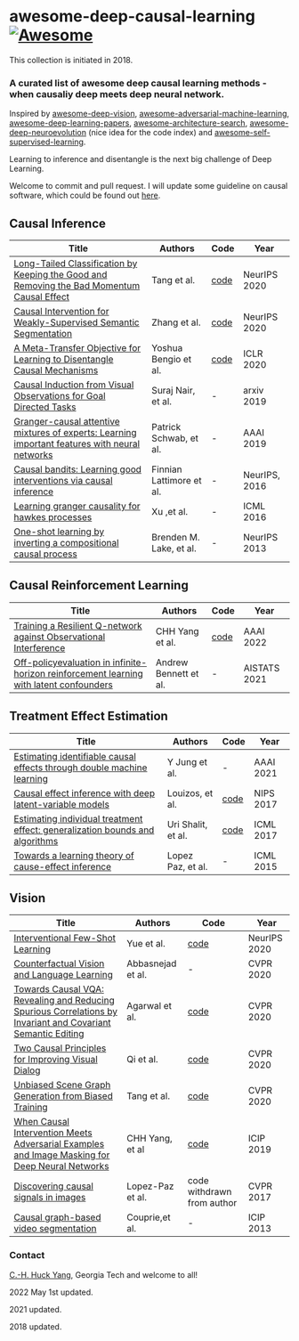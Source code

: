 # awesome-deep-causal-learning [![Awesome](https://awesome.re/badge.svg)](https://awesome.re)


This collection is initiated in 2018.

### A curated list of awesome deep causal learning methods - when causaliy deep meets deep neural network. 

Inspired by [awesome-deep-vision](https://github.com/kjw0612/awesome-deep-vision), [awesome-adversarial-machine-learning](https://github.com/yenchenlin/awesome-adversarial-machine-learning), [awesome-deep-learning-papers](https://github.com/terryum/awesome-deep-learning-papers), [awesome-architecture-search](https://github.com/markdtw/awesome-architecture-search), [awesome-deep-neuroevolution](https://github.com/Alro10/awesome-deep-neuroevolution) (nice idea for the code index) and [awesome-self-supervised-learning](https://github.com/jason718/awesome-self-supervised-learning).

Learning to inference and disentangle is the next big challenge of Deep Learning.

Welcome to commit and pull request. I will update some guideline on causal software, which could be found out [here](https://github.com/huckiyang/awesome-deep-causal-learning/blob/master/causal_learning_software.md).

## Causal Inference 

| Title | Authors | Code | Year |
| ----- | ------- | -------- | ---- |
|[Long-Tailed Classification by Keeping the Good and Removing the Bad Momentum Causal Effect](https://proceedings.neurips.cc//paper/2020/file/1091660f3dff84fd648efe31391c5524-Paper.pdf)|Tang et al.|[code](https://github.com/KaihuaTang/Long-Tailed-Recognition.pytorch)|NeurIPS 2020|
|[Causal Intervention for Weakly-Supervised Semantic Segmentation](https://proceedings.neurips.cc/paper/2020/file/07211688a0869d995947a8fb11b215d6-Paper.pdf)|Zhang et al.|[code](https://github.com/ZHANGDONG-NJUST/CONTA)|NeurIPS 2020|
|[A Meta-Transfer Objective for Learning to Disentangle Causal Mechanisms](https://arxiv.org/abs/1901.10912)|Yoshua Bengio et al.|[code](https://github.com/authors-1901-10912/A-Meta-Transfer-Objective-For-Learning-To-Disentangle-Causal-Mechanisms)|ICLR 2020|
|[Causal Induction from Visual Observations for Goal Directed Tasks](https://arxiv.org/abs/1910.01751)|Suraj Nair, et al.|-|arxiv 2019|
| [Granger-causal attentive mixtures of experts: Learning important features with neural networks](https://wvvw.aaai.org/ojs/index.php/AAAI/article/download/4412/4290)|Patrick Schwab, et al.|-|AAAI 2019|
| [Causal bandits: Learning good interventions via causal inference](http://papers.nips.cc/paper/6195-causal-bandits-learning-good-interventions-via-causal-inference) |Finnian Lattimore et al.| -|NeurIPS, 2016|
|[Learning granger causality for hawkes processes](http://proceedings.mlr.press/v48/xuc16.pdf)| Xu ,et al.|- |ICML 2016|
| [One-shot learning by inverting a compositional causal process](http://papers.nips.cc/paper/5128-one-shot-learning-by-inverting-a-compositional-causal-process)| Brenden M. Lake, et al. |  - |  NeurIPS 2013 |

## Causal Reinforcement Learning

| Title | Authors | Code | Year |
| ----- | ------- | -------- | ---- |
|[Training a Resilient Q-network against Observational Interference](https://arxiv.org/pdf/2102.09677.pdf)|CHH Yang et al.|[code](https://github.com/huckiyang/Obs-Causal-Q-Network)|AAAI 2022|
|[Off-policyevaluation in infinite-horizon reinforcement learning with latent confounders](https://arxiv.org/pdf/2007.13893.pdf)|Andrew Bennett et al.|-|AISTATS 2021|

## Treatment Effect Estimation

| Title | Authors | Code | Year |
| ----- | ------- | -------- | ---- |
|[Estimating identifiable causal effects through double machine learning](https://ojs.aaai.org/index.php/AAAI/article/view/17438/17245)|Y Jung et al.|-|AAAI 2021|
|[Causal effect inference with deep latent-variable models](https://proceedings.neurips.cc/paper/2017/file/94b5bde6de888ddf9cde6748ad2523d1-Paper.pdf)| Louizos, et al.|[code](https://github.com/AMLab-Amsterdam/CEVAE)|NIPS 2017|
|[Estimating individual treatment effect: generalization bounds and algorithms](http://proceedings.mlr.press/v70/shalit17a/shalit17a.pdf)| Uri Shalit, et al.|[code](https://github.com/clinicalml/cfrnet)|ICML 2017|
|[Towards a learning theory of cause-effect inference](http://proceedings.mlr.press/v37/lopez-paz15.pdf)|Lopez Paz, et al.|-|ICML 2015|




## Vision
| Title | Authors | Code | Year |
| ----- | ------- | -------- | ---- |
|[Interventional Few-Shot Learning](https://proceedings.neurips.cc/paper/2020/file/1cc8a8ea51cd0adddf5dab504a285915-Paper.pdf)|Yue et al.|[code](https://github.com/yue-zhongqi/ifsl)|NeurIPS 2020|
|[Counterfactual Vision and Language Learning](https://openaccess.thecvf.com/content_CVPR_2020/papers/Abbasnejad_Counterfactual_Vision_and_Language_Learning_CVPR_2020_paper.pdf)|Abbasnejad et al.|-|CVPR 2020|
|[Towards Causal VQA: Revealing and Reducing Spurious Correlations by Invariant and Covariant Semantic Editing](https://arxiv.org/abs/1912.07538)|Agarwal et al.|[code](https://github.com/AgarwalVedika/CausalVQA)|CVPR 2020|
|[Two Causal Principles for Improving Visual Dialog](https://arxiv.org/abs/1911.10496)| Qi et al. |[code](https://github.com/simpleshinobu/visdial-principles)|CVPR 2020|
|[Unbiased Scene Graph Generation from Biased Training](https://arxiv.org/abs/2002.11949)|Tang et al.|[code](https://github.com/KaihuaTang/Scene-Graph-Benchmark.pytorch)|CVPR 2020|
|[When Causal Intervention Meets Adversarial Examples and Image Masking for Deep Neural Networks](https://arxiv.org/abs/1902.03380)|CHH Yang, et al|[code](https://github.com/jjaacckkyy63/Causal-Intervention-AE-wAdvImg)|ICIP 2019|
| [Discovering causal signals in images](http://openaccess.thecvf.com/content_cvpr_2017/html/Lopez-Paz_Discovering_Causal_Signals_CVPR_2017_paper.html)|Lopez-Paz et al.|code withdrawn from author|CVPR 2017|
| [Causal graph-based video segmentation](https://ieeexplore.ieee.org/abstract/document/6738875)|Couprie,et al.|-|ICIP 2013|


### Contact
[C.-H. Huck Yang](https://huckiyang.github.io/), Georgia Tech and welcome to all!

2022 May 1st updated. 

2021 updated. 

2018 updated. 
